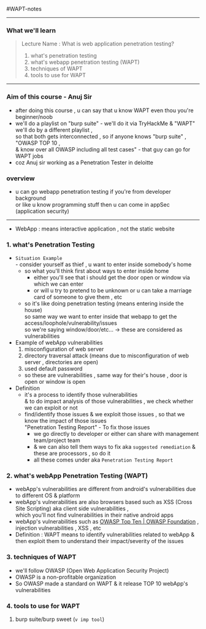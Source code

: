 #WAPT-notes

---
### What we'll learn
> Lecture Name : What is web application penetration testing?
> 1) what's penetration testing
> 2) what's webapp penetration testing (WAPT)
> 3) techniques of WAPT
> 4) tools to use for WAPT

---
### Aim of this course - Anuj Sir
- after doing this course , u can say that u know WAPT even thou you're beginner/noob 
- we'll do a playlist on "burp suite" - we'll do it via TryHackMe & "WAPT" we'll do by a different playlist , <br>so that both gets interconnected , so if anyone knows "burp suite" , "OWASP TOP 10 , <br>& know over all OWASP including all test cases" - that guy can go for WAPT jobs
- coz Anuj sir working as a Penetration Tester in deloitte

### overview
- u can go webapp penetration testing if you're from developer background <br>or like u know programming stuff then u can come in appSec (application security)

---

- WebApp : means interactive application , not the static website 

### 1. what's Penetration Testing
- `Situation Example` <br>- consider yourself as thief , u want to enter inside somebody's home
  - so what you'll think first about ways to enter inside home 
    - either you'll see that i should get the door open or window via which we can enter
    - or will u try to pretend to be unknown or u can take a marriage card of someone to give them , etc
  - so it's like doing penetration testing (means entering inside the house) <br>
    so same way we want to enter inside that webapp to get the access/loophole/vulnerability/issues <br>
    so we're saying window/door/etc... -> these are considered as vulnerabilities
- Example of webApp vulnerabilities
    1) misconfiguration of web server
    2) directory traversal attack (means due to misconfiguration of web server , directories are open)
    3) used default password
    - so these are vulnerabilities , same way for their's house , door is open or window is open
- Definition
    - it's a process to identify those vulnerabilities <br>
        & to do impact analysis of those vulnerabilities , we check whether we can exploit or not
    - find/identify those issues & we exploit those issues , so that we know the impact of those issues <br>
        "Penetration Testing Report" - To fix those issues
        - we go directly to developer or either can share with management team/project team
        - & we can also tell them ways to fix aka `suggested remediation` & these are processors , so do it
        - all these comes under aka `Penetration Testing Report`

### 2. what's webApp Penetration Testing (WAPT)
- webApp's vulnerabilities are different from android's vulnerabilities due to different OS & platform
- webApp's vulnerabilities are also browsers based such as XSS (Cross Site Scripting) aka client side vulnerabilities , <br>
    which you'll not find vulnerabilities in their native android apps 
- webApp's vulnerabilities such as [OWASP Top Ten | OWASP Foundation](https://owasp.org/www-project-top-ten/) , injection vulnerabilities , XSS , etc
- Definition : WAPT means to identify vulnerabilities related to webApp & then exploit them to understand their impact/severity of the issues

### 3. techniques of WAPT
- we'll follow OWASP (Open Web Application Security Project)
- OWASP is a non-profitable organization
- So OWASP made a standard on WAPT & it release TOP 10 webApp's vulnerabilities

### 4. tools to use for WAPT
1) burp suite/burp sweet (`v imp tool`)

